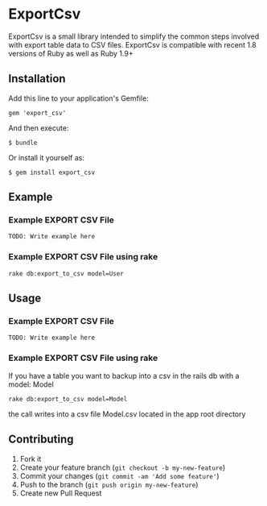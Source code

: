 # ExportCsv

ExportCsv is a small library intended to simplify the common steps involved with export table data to CSV files. ExportCsv is compatible with recent 1.8 versions of Ruby as well as Ruby 1.9+

## Installation

Add this line to your application's Gemfile:

    gem 'export_csv'

And then execute:

    $ bundle

Or install it yourself as:

    $ gem install export_csv

## Example

### Example EXPORT CSV File 

    TODO: Write example here

### Example EXPORT CSV File using rake

    rake db:export_to_csv model=User

## Usage

### Example EXPORT CSV File 

    TODO: Write example here

### Example EXPORT CSV File using rake

    
If you have a table you want to backup into a csv in the rails db with a model: Model

    rake db:export_to_csv model=Model

the call writes into a csv file Model.csv located in the app root directory


## Contributing

1. Fork it
2. Create your feature branch (`git checkout -b my-new-feature`)
3. Commit your changes (`git commit -am 'Add some feature'`)
4. Push to the branch (`git push origin my-new-feature`)
5. Create new Pull Request
